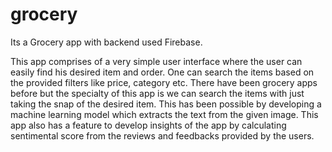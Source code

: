 # grocery

Its a Grocery app with backend used Firebase.

This app comprises of a very simple user interface where
the user can easily find his desired item and order. One can search the items based on the provided
filters like price, category etc. There have been grocery apps before but the specialty of this app
is we can search the items with just taking the snap of the desired item. This has been possible by
developing a machine learning model which extracts the text from the given image. This app also
has a feature to develop insights of the app by calculating sentimental score from the reviews and
feedbacks provided by the users.
